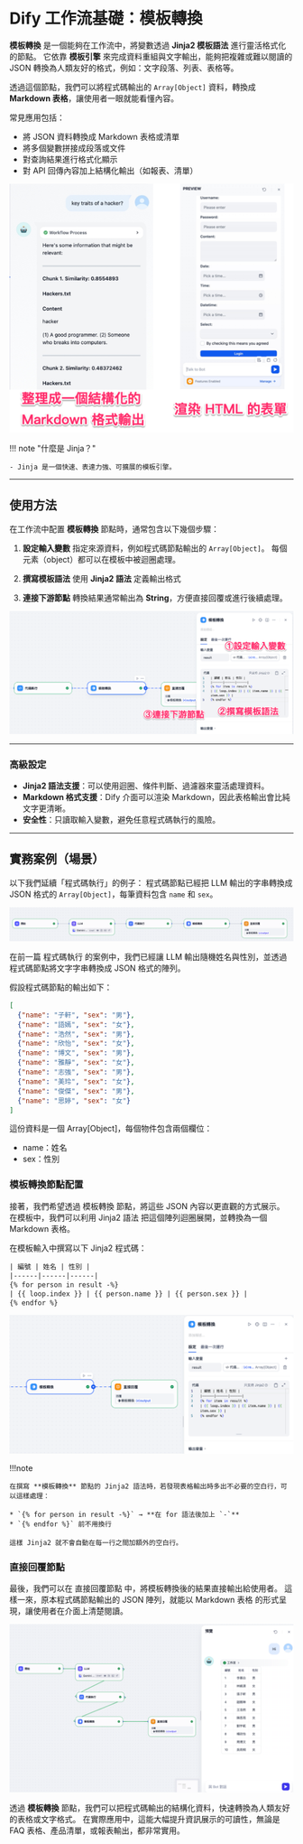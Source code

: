 # Dify 工作流基礎：模板轉換

**模板轉換** 是一個能夠在工作流中，將變數透過 **Jinja2 模板語法** 進行靈活格式化的節點。
它依靠 **模板引擎** 來完成資料重組與文字輸出，能夠把複雜或難以閱讀的 JSON 轉換為人類友好的格式，例如：文字段落、列表、表格等。

透過這個節點，我們可以將程式碼輸出的 `Array[Object]` 資料，轉換成 **Markdown 表格**，讓使用者一眼就能看懂內容。

常見應用包括：

* 將 JSON 資料轉換成 Markdown 表格或清單
* 將多個變數拼接成段落或文件
* 對查詢結果進行格式化顯示
* 對 API 回傳內容加上結構化輸出（如報表、清單）

![](./images/img1.6-1.png)

!!! note "什麼是 Jinja？"

    - Jinja 是一個快速、表達力強、可擴展的模板引擎。

---

## 使用方法

在工作流中配置 **模板轉換** 節點時，通常包含以下幾個步驟：

1. **設定輸入變數**
   指定來源資料，例如程式碼節點輸出的 `Array[Object]`。
   每個元素（object）都可以在模板中被迴圈處理。

2. **撰寫模板語法**
   使用 **Jinja2 語法** 定義輸出格式

3. **連接下游節點**
   轉換結果通常輸出為 **String**，方便直接回覆或進行後續處理。

![](./images/img1.6-2.png)

---

### 高級設定

* **Jinja2 語法支援**：可以使用迴圈、條件判斷、過濾器來靈活處理資料。
* **Markdown 格式支援**：Dify 介面可以渲染 Markdown，因此表格輸出會比純文字更清晰。
* **安全性**：只讀取輸入變數，避免任意程式碼執行的風險。

---

## 實務案例（場景）

以下我們延續「程式碼執行」的例子：
程式碼節點已經把 LLM 輸出的字串轉換成 JSON 格式的 `Array[Object]`，每筆資料包含 `name` 和 `sex`。

![](./images/img1.6-3.png)

在前一篇 程式碼執行 的案例中，我們已經讓 LLM 輸出隨機姓名與性別，並透過程式碼節點將文字字串轉換成 JSON 格式的陣列。

假設程式碼節點的輸出如下：

```json
[
  {"name": "子軒", "sex": "男"},
  {"name": "語嫣", "sex": "女"},
  {"name": "浩然", "sex": "男"},
  {"name": "欣怡", "sex": "女"},
  {"name": "博文", "sex": "男"},
  {"name": "雅靜", "sex": "女"},
  {"name": "志強", "sex": "男"},
  {"name": "美玲", "sex": "女"},
  {"name": "俊傑", "sex": "男"},
  {"name": "思婷", "sex": "女"}
]
```

這份資料是一個 Array[Object]，每個物件包含兩個欄位：

- name：姓名
- sex：性別

### 模板轉換節點配置
接著，我們希望透過 模板轉換 節點，將這些 JSON 內容以更直觀的方式展示。
在模板中，我們可以利用 Jinja2 語法 把這個陣列迴圈展開，並轉換為一個 Markdown 表格。

在模板輸入中撰寫以下 Jinja2 程式碼：

```jinja
| 編號 | 姓名 | 性別 |
|------|------|------|
{% for person in result -%}
| {{ loop.index }} | {{ person.name }} | {{ person.sex }} |
{% endfor %}
```

![](./images/img1.6-4.png)

!!!note

    在撰寫 **模板轉換** 節點的 Jinja2 語法時，若發現表格輸出時多出不必要的空白行，可以這樣處理：

    * `{% for person in result -%}` → **在 for 語法後加上 `-`**
    * `{% endfor %}` 前不用換行

    這樣 Jinja2 就不會自動在每一行之間加額外的空白行。

### 直接回覆節點
最後，我們可以在 直接回覆節點 中，將模板轉換後的結果直接輸出給使用者。
這樣一來，原本程式碼節點輸出的 JSON 陣列，就能以 Markdown 表格 的形式呈現，讓使用者在介面上清楚閱讀。

![](./images/img1.6-5.png)


透過 **模板轉換** 節點，我們可以把程式碼輸出的結構化資料，快速轉換為人類友好的表格或文字格式。
在實際應用中，這能大幅提升資訊展示的可讀性，無論是 FAQ 表格、產品清單，或報表輸出，都非常實用。
